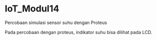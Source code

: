 # IoT_Modul14

Percobaan simulasi sensor suhu dengan Proteus

Pada percobaan dengan proteus, indikator suhu bisa dilihat pada LCD. 
